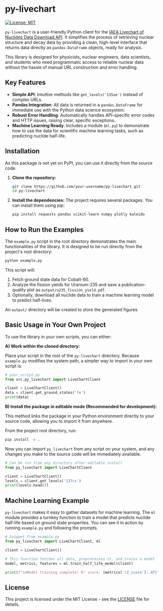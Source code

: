 # py-livechart

[![License: MIT](https://img.shields.io/badge/License-MIT-yellow.svg)](https://opensource.org/licenses/MIT)

`py-livechart` is a user-friendly Python client for the [IAEA Livechart of Nuclides Data Download API](https://nds.iaea.org/relnsd/v1/data). It simplifies the process of retrieving nuclear structure and decay data by providing a clean, high-level interface that returns data directly as `pandas.DataFrame` objects, ready for analysis.

This library is designed for physicists, nuclear engineers, data scientists, and students who need programmatic access to reliable nuclear data without the hassle of manual URL construction and error handling.

## Key Features

- **Simple API**: Intuitive methods like `get_levels('135xe')` instead of complex URLs.
- **Pandas Integration**: All data is returned in a `pandas.DataFrame` for immediate use with the Python data science ecosystem.
- **Robust Error Handling**: Automatically handles API-specific error codes and HTTP issues, raising clear, specific exceptions.
- **Machine Learning Ready**: Includes a module (`ml.py`) to demonstrate how to use the data for scientific machine learning tasks, such as predicting nuclide half-life.

## Installation

As this package is not yet on PyPI, you can use it directly from the source code.

1.  **Clone the repository:**
    ```bash
    git clone https://github.com/your-username/py-livechart.git
    cd py-livechart
    ```

2.  **Install the dependencies:**
    The project requires several packages. You can install them using pip:
    ```bash
    pip install requests pandas scikit-learn numpy plotly kaleido
    ```

## How to Run the Examples

The `example.py` script in the root directory demonstrates the main functionalities of the library. It is designed to be run directly from the project's root directory:

```bash
python example.py
```

This script will:
1.  Fetch ground state data for Cobalt-60.
2.  Analyze the fission yields for Uranium-235 and save a publication-quality plot as `output/u235_fission_yield.pdf`.
3.  Optionally, download all nuclide data to train a machine learning model to predict half-lives.

An `output/` directory will be created to store the generated figures.

## Basic Usage in Your Own Project

To use the library in your own scripts, you can either:

**A) Work within the cloned directory:**

Place your script in the root of the `py-livechart` directory. Because `example.py` modifies the system path, a simpler way to import in your own script is:

```python
# your_script.py
from src.py_livechart import LiveChartClient

client = LiveChartClient()
data = client.get_ground_states('fe')
print(data)
```

**B) Install the package in editable mode (Recommended for development):**

This method links the package in your Python environment directly to your source code, allowing you to import it from anywhere.

From the project root directory, run:
```bash
pip install -e .
```
Now you can import `py_livechart` from any script on your system, and any changes you make to the source code will be immediately available.

```python
# Can be run from any directory after editable install
from py_livechart import LiveChartClient

client = LiveChartClient()
levels = client.get_levels('137cs')
print(levels.head())
```

## Machine Learning Example

`py-livechart` makes it easy to gather datasets for machine learning. The `ml` module provides a turnkey function to train a model that predicts nuclide half-life based on ground state properties. You can see it in action by running `example.py` and following the prompts.

```python
# Snippet from example.py
from py_livechart import LiveChartClient, ml

client = LiveChartClient()

# This function fetches all data, preprocesses it, and trains a model
model, metrics, features = ml.train_half_life_model(client)

print(f"\nModel training complete! R² score: {metrics['r2_score']:.4f}")
```

## License

This project is licensed under the MIT License - see the [LICENSE](LICENSE) file for details.